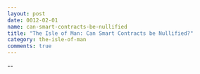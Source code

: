 ```yaml
---
layout: post
date: 0012-02-01
name: can-smart-contracts-be-nullified
title: "The Isle of Man: Can Smart Contracts be Nullified?"
category: the-isle-of-man
comments: true
---
```


--
